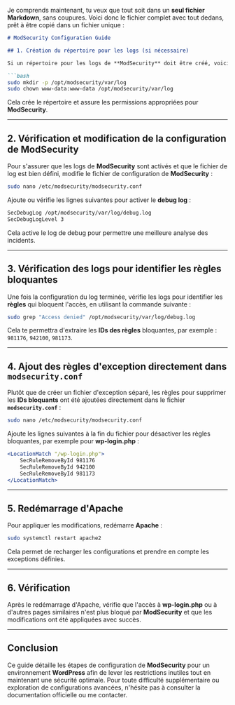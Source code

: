 Je comprends maintenant, tu veux que tout soit dans un **seul fichier Markdown**, sans coupures. Voici donc le fichier complet avec tout dedans, prêt à être copié dans un fichier unique :

```markdown
# ModSecurity Configuration Guide

## 1. Création du répertoire pour les logs (si nécessaire)

Si un répertoire pour les logs de **ModSecurity** doit être créé, voici les commandes à utiliser :

```bash
sudo mkdir -p /opt/modsecurity/var/log
sudo chown www-data:www-data /opt/modsecurity/var/log
```

Cela crée le répertoire et assure les permissions appropriées pour **ModSecurity**.

---

## 2. Vérification et modification de la configuration de ModSecurity

Pour s'assurer que les logs de **ModSecurity** sont activés et que le fichier de log est bien défini, modifie le fichier de configuration de **ModSecurity** :

```bash
sudo nano /etc/modsecurity/modsecurity.conf
```

Ajoute ou vérifie les lignes suivantes pour activer le **debug log** :

```apache
SecDebugLog /opt/modsecurity/var/log/debug.log
SecDebugLogLevel 3
```

Cela active le log de debug pour permettre une meilleure analyse des incidents.

---

## 3. Vérification des logs pour identifier les règles bloquantes

Une fois la configuration du log terminée, vérifie les logs pour identifier les **règles** qui bloquent l'accès, en utilisant la commande suivante :

```bash
sudo grep "Access denied" /opt/modsecurity/var/log/debug.log
```

Cela te permettra d'extraire les **IDs des règles** bloquantes, par exemple : `981176`, `942100`, `981173`.

---

## 4. Ajout des règles d'exception directement dans `modsecurity.conf`

Plutôt que de créer un fichier d'exception séparé, les règles pour supprimer les **IDs bloquants** ont été ajoutées directement dans le fichier **`modsecurity.conf`** :

```bash
sudo nano /etc/modsecurity/modsecurity.conf
```

Ajoute les lignes suivantes à la fin du fichier pour désactiver les règles bloquantes, par exemple pour **wp-login.php** :

```apache
<LocationMatch "/wp-login.php">
    SecRuleRemoveById 981176
    SecRuleRemoveById 942100
    SecRuleRemoveById 981173
</LocationMatch>
```

---

## 5. Redémarrage d'Apache

Pour appliquer les modifications, redémarre **Apache** :

```bash
sudo systemctl restart apache2
```

Cela permet de recharger les configurations et prendre en compte les exceptions définies.

---

## 6. Vérification

Après le redémarrage d'Apache, vérifie que l'accès à **wp-login.php** ou à d'autres pages similaires n'est plus bloqué par **ModSecurity** et que les modifications ont été appliquées avec succès.

---

## Conclusion

Ce guide détaille les étapes de configuration de **ModSecurity** pour un environnement **WordPress** afin de lever les restrictions inutiles tout en maintenant une sécurité optimale. Pour toute difficulté supplémentaire ou exploration de configurations avancées, n'hésite pas à consulter la documentation officielle ou me contacter.
```
